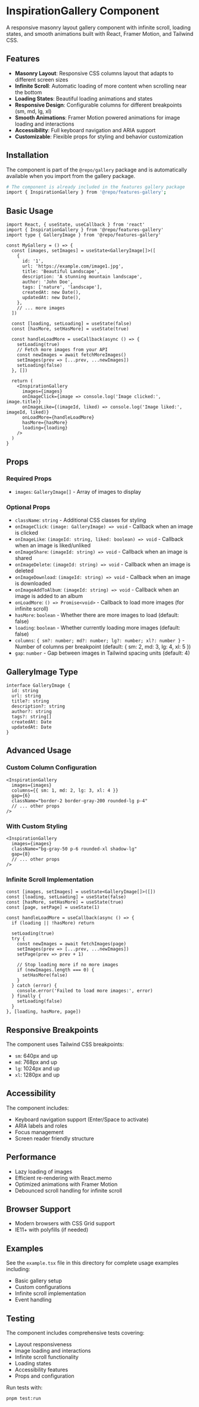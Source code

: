 # InspirationGallery Component

A responsive masonry layout gallery component with infinite scroll, loading states, and smooth animations built with React, Framer Motion, and Tailwind CSS.

## Features

- **Masonry Layout**: Responsive CSS columns layout that adapts to different screen sizes
- **Infinite Scroll**: Automatic loading of more content when scrolling near the bottom
- **Loading States**: Beautiful loading animations and states
- **Responsive Design**: Configurable columns for different breakpoints (sm, md, lg, xl)
- **Smooth Animations**: Framer Motion powered animations for image loading and interactions
- **Accessibility**: Full keyboard navigation and ARIA support
- **Customizable**: Flexible props for styling and behavior customization

## Installation

The component is part of the `@repo/gallery` package and is automatically available when you import from the gallery package.

```bash
# The component is already included in the features gallery package
import { InspirationGallery } from '@repo/features-gallery';
```

## Basic Usage

```tsx
import React, { useState, useCallback } from 'react'
import { InspirationGallery } from '@repo/features-gallery'
import type { GalleryImage } from '@repo/features-gallery'

const MyGallery = () => {
  const [images, setImages] = useState<GalleryImage[]>([
    {
      id: '1',
      url: 'https://example.com/image1.jpg',
      title: 'Beautiful Landscape',
      description: 'A stunning mountain landscape',
      author: 'John Doe',
      tags: ['nature', 'landscape'],
      createdAt: new Date(),
      updatedAt: new Date(),
    },
    // ... more images
  ])

  const [loading, setLoading] = useState(false)
  const [hasMore, setHasMore] = useState(true)

  const handleLoadMore = useCallback(async () => {
    setLoading(true)
    // Fetch more images from your API
    const newImages = await fetchMoreImages()
    setImages(prev => [...prev, ...newImages])
    setLoading(false)
  }, [])

  return (
    <InspirationGallery
      images={images}
      onImageClick={image => console.log('Image clicked:', image.title)}
      onImageLike={(imageId, liked) => console.log('Image liked:', imageId, liked)}
      onLoadMore={handleLoadMore}
      hasMore={hasMore}
      loading={loading}
    />
  )
}
```

## Props

### Required Props

- `images`: `GalleryImage[]` - Array of images to display

### Optional Props

- `className`: `string` - Additional CSS classes for styling
- `onImageClick`: `(image: GalleryImage) => void` - Callback when an image is clicked
- `onImageLike`: `(imageId: string, liked: boolean) => void` - Callback when an image is liked/unliked
- `onImageShare`: `(imageId: string) => void` - Callback when an image is shared
- `onImageDelete`: `(imageId: string) => void` - Callback when an image is deleted
- `onImageDownload`: `(imageId: string) => void` - Callback when an image is downloaded
- `onImageAddToAlbum`: `(imageId: string) => void` - Callback when an image is added to an album
- `onLoadMore`: `() => Promise<void>` - Callback to load more images (for infinite scroll)
- `hasMore`: `boolean` - Whether there are more images to load (default: false)
- `loading`: `boolean` - Whether currently loading more images (default: false)
- `columns`: `{ sm?: number; md?: number; lg?: number; xl?: number }` - Number of columns per breakpoint (default: { sm: 2, md: 3, lg: 4, xl: 5 })
- `gap`: `number` - Gap between images in Tailwind spacing units (default: 4)

## GalleryImage Type

```tsx
interface GalleryImage {
  id: string
  url: string
  title?: string
  description?: string
  author?: string
  tags?: string[]
  createdAt: Date
  updatedAt: Date
}
```

## Advanced Usage

### Custom Column Configuration

```tsx
<InspirationGallery
  images={images}
  columns={{ sm: 1, md: 2, lg: 3, xl: 4 }}
  gap={6}
  className="border-2 border-gray-200 rounded-lg p-4"
  // ... other props
/>
```

### With Custom Styling

```tsx
<InspirationGallery
  images={images}
  className="bg-gray-50 p-6 rounded-xl shadow-lg"
  gap={8}
  // ... other props
/>
```

### Infinite Scroll Implementation

```tsx
const [images, setImages] = useState<GalleryImage[]>([])
const [loading, setLoading] = useState(false)
const [hasMore, setHasMore] = useState(true)
const [page, setPage] = useState(1)

const handleLoadMore = useCallback(async () => {
  if (loading || !hasMore) return

  setLoading(true)
  try {
    const newImages = await fetchImages(page)
    setImages(prev => [...prev, ...newImages])
    setPage(prev => prev + 1)

    // Stop loading more if no more images
    if (newImages.length === 0) {
      setHasMore(false)
    }
  } catch (error) {
    console.error('Failed to load more images:', error)
  } finally {
    setLoading(false)
  }
}, [loading, hasMore, page])
```

## Responsive Breakpoints

The component uses Tailwind CSS breakpoints:

- `sm`: 640px and up
- `md`: 768px and up
- `lg`: 1024px and up
- `xl`: 1280px and up

## Accessibility

The component includes:

- Keyboard navigation support (Enter/Space to activate)
- ARIA labels and roles
- Focus management
- Screen reader friendly structure

## Performance

- Lazy loading of images
- Efficient re-rendering with React.memo
- Optimized animations with Framer Motion
- Debounced scroll handling for infinite scroll

## Browser Support

- Modern browsers with CSS Grid support
- IE11+ with polyfills (if needed)

## Examples

See the `example.tsx` file in this directory for complete usage examples including:

- Basic gallery setup
- Custom configurations
- Infinite scroll implementation
- Event handling

## Testing

The component includes comprehensive tests covering:

- Layout responsiveness
- Image loading and interactions
- Infinite scroll functionality
- Loading states
- Accessibility features
- Props and configuration

Run tests with:

```bash
pnpm test:run
```
